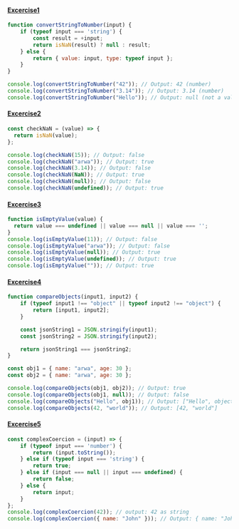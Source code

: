 #### [Excercise1](https://github.com/orjwan-alrajaby/gsg-expressjs-backend-training-2023/blob/main/learning-sprint-1/week3-day1-tasks/tasks.md)
```javascript
function convertStringToNumber(input) {
    if (typeof input === 'string') {
        const result = +input;
        return isNaN(result) ? null : result;
    } else {
        return { value: input, type: typeof input };
    }
}

console.log(convertStringToNumber("42")); // Output: 42 (number)
console.log(convertStringToNumber("3.14")); // Output: 3.14 (number)
console.log(convertStringToNumber("Hello")); // Output: null (not a valid number)
```
#### [Excercise2](https://github.com/orjwan-alrajaby/gsg-expressjs-backend-training-2023/blob/main/learning-sprint-1/week3-day1-tasks/tasks.md)
```javascript
const checkNaN = (value) => {
  return isNaN(value);
};

console.log(checkNaN(15)); // Output: false
console.log(checkNaN("arwa")); // Output: true
console.log(checkNaN(3.14)); // Output: false
console.log(checkNaN(NaN)); // Output: true
console.log(checkNaN(null)); // Output: false
console.log(checkNaN(undefined)); // Output: true

```

#### [Excercise3](https://github.com/orjwan-alrajaby/gsg-expressjs-backend-training-2023/blob/main/learning-sprint-1/week3-day1-tasks/tasks.md)
```javascript
function isEmptyValue(value) {
  return value === undefined || value === null || value === '';
}
console.log(isEmptyValue(11)); // Output: false
console.log(isEmptyValue("arwa")); // Output: false
console.log(isEmptyValue(null)); // Output: true
console.log(isEmptyValue(undefined)); // Output: true
console.log(isEmptyValue("")); // Output: true

```

#### [Excercise4](https://github.com/orjwan-alrajaby/gsg-expressjs-backend-training-2023/blob/main/learning-sprint-1/week3-day1-tasks/tasks.md)
```javascript
function compareObjects(input1, input2) {
    if (typeof input1 !== "object" || typeof input2 !== "object") {
        return [input1, input2];
    }

    const jsonString1 = JSON.stringify(input1);
    const jsonString2 = JSON.stringify(input2);

    return jsonString1 === jsonString2;
}

const obj1 = { name: "arwa", age: 30 };
const obj2 = { name: "arwa", age: 30 };

console.log(compareObjects(obj1, obj2)); // Output: true
console.log(compareObjects(obj1, null)); // Output: false
console.log(compareObjects("Hello", obj1)); // Output: ["Hello", object]
console.log(compareObjects(42, "world")); // Output: [42, "world"]
```
#### [Excercise5](https://github.com/orjwan-alrajaby/gsg-expressjs-backend-training-2023/blob/main/learning-sprint-1/week3-day1-tasks/tasks.md)
```javascript
const complexCoercion = (input) => {
    if (typeof input === 'number') {
        return (input.toString());
    } else if (typeof input === 'string') {
        return true;
    } else if (input === null || input === undefined) {
        return false;
    } else {
        return input;
    }
};
console.log(complexCoercion(42)); // output: 42 as string
console.log(complexCoercion({ name: "John" })); // Output: { name: "John" } (input is not a primitive type, returns the argument)
```

